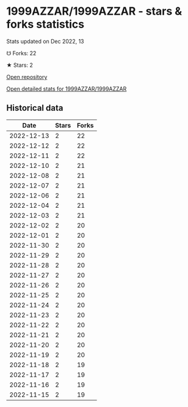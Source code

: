 # 1999AZZAR/1999AZZAR - stars & forks statistics

Stats updated on Dec 2022, 13

☋ Forks: 22

★ Stars: 2

[Open repository](https://github.com/1999AZZAR/1999AZZAR)

[Open detailed stats for 1999AZZAR/1999AZZAR](https://reviewgithub.com/rep/1999AZZAR/1999AZZAR)

## Historical data
| Date | Stars | Forks |
|------|-------|-------|
| 2022-12-13 | 2 | 22 | 
| 2022-12-12 | 2 | 22 | 
| 2022-12-11 | 2 | 22 | 
| 2022-12-10 | 2 | 21 | 
| 2022-12-08 | 2 | 21 | 
| 2022-12-07 | 2 | 21 | 
| 2022-12-06 | 2 | 21 | 
| 2022-12-04 | 2 | 21 | 
| 2022-12-03 | 2 | 21 | 
| 2022-12-02 | 2 | 20 | 
| 2022-12-01 | 2 | 20 | 
| 2022-11-30 | 2 | 20 | 
| 2022-11-29 | 2 | 20 | 
| 2022-11-28 | 2 | 20 | 
| 2022-11-27 | 2 | 20 | 
| 2022-11-26 | 2 | 20 | 
| 2022-11-25 | 2 | 20 | 
| 2022-11-24 | 2 | 20 | 
| 2022-11-23 | 2 | 20 | 
| 2022-11-22 | 2 | 20 | 
| 2022-11-21 | 2 | 20 | 
| 2022-11-20 | 2 | 20 | 
| 2022-11-19 | 2 | 20 | 
| 2022-11-18 | 2 | 19 | 
| 2022-11-17 | 2 | 19 | 
| 2022-11-16 | 2 | 19 | 
| 2022-11-15 | 2 | 19 | 

